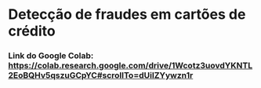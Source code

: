 # Detecção de fraudes em cartões de crédito
### Link do Google Colab: https://colab.research.google.com/drive/1Wcotz3uovdYKNTL2EoBQHv5qszuGCpYC#scrollTo=dUilZYywzn1r
 
